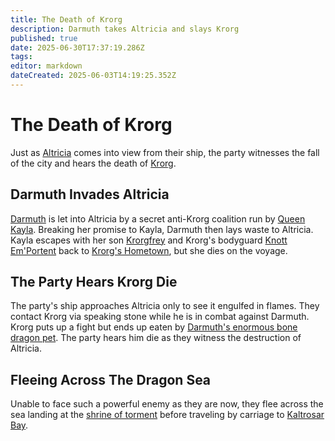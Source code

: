 ```yaml
---
title: The Death of Krorg
description: Darmuth takes Altricia and slays Krorg
published: true
date: 2025-06-30T17:37:19.286Z
tags: 
editor: markdown
dateCreated: 2025-06-03T14:19:25.352Z
---
```


# The Death of Krorg
Just as [Altricia](/locations/Mardun/Allford) comes into view from their ship, the party witnesses the fall of the city and hears the death of [Krorg](/characters/krorg). 


## Darmuth Invades Altricia
[Darmuth](/characters/Darmuth) is let into Altricia by a secret anti-Krorg coalition run by [Queen Kayla](/characters/queen-kayla). Breaking her promise to Kayla, Darmuth then lays waste to Altricia. Kayla escapes with her son [Krorgfrey](/characters/krorgfrey) and Krorg's bodyguard [Knott Em'Portent](/characters/knott-emportent) back to [Krorg's Hometown](/locations/Mardun/north_geskoworm), but she dies on the voyage.

## The Party Hears Krorg Die
The party's ship approaches Altricia only to see it engulfed in flames. They contact Krorg via speaking stone while he is in combat against Darmuth. Krorg puts up a fight but ends up eaten by [Darmuth's enormous bone dragon pet](/characters/carl). The party hears him die as they witness the destruction of Altricia. 


## Fleeing Across The Dragon Sea
Unable to face such a powerful enemy as they are now, they flee across the sea landing at the [shrine of torment](/locations/Mardun/shrine-of-torment) before traveling by carriage to [Kaltrosar Bay](/locations/Mardun/Kaltrosar).